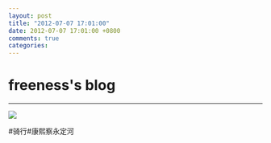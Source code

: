 ```yaml
---
layout: post
title: "2012-07-07 17:01:00"
date: 2012-07-07 17:01:00 +0800
comments: true
categories: 
---
```


# freeness's blog

----------

![](http://okqmqrbgo.bkt.clouddn.com/201207071701001.jpg)

>
\#骑行\#康熙察永定河
